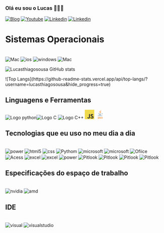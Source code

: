 
### Olá eu sou o Lucas 🙋🏻‍♂️

[![Blog](https://img.shields.io/badge/Instagram-E4405F?style=for-the-badge&logo=instagram&logoColor=white)](https://www.instagram.com/lucas_thiaggoo/)
[![Youtube](https://img.shields.io/badge/Twitch-9146FF?style=for-the-badge&logo=twitch&logoColor=white)](https://www.twitch.tv/inesperado_o)
[![Linkedin](https://img.shields.io/badge/LinkedIn-0077B5?style=for-the-badge&logo=linkedin&logoColor=white)](https://www.facebook.com/)
[![Linkedin](https://img.shields.io/badge/GitHub-100000?style=for-the-badge&logo=github&logoColor=white)](https://github.com/lucasthiagosousa)

# Sistemas Operacionais
<div tyle="display: inline_block"><br/r>
<img align="center" alt="Mac" src= https://img.shields.io/badge/Android-3DDC84?style=for-the-badge&logo=android&logoColor=white/>
<img align="center" alt="ios" src=https://img.shields.io/badge/iOS-000000?style=for-the-badge&logo=ios&logoColor=white/>
<img align="center" alt="windows" src=https://img.shields.io/badge/Windows-0078D6?style=for-the-badge&logo=windows&logoColor=white/>
<img align="center" alt="Mac" src=https://img.shields.io/badge/mac%20os-000000?style=for-the-badge&logo=apple&logoColor=white/>
</div>

![Lucasthiagosousa GitHub stats](https://github-readme-stats.vercel.app/api?username=lucasthiagosousa&show_icons=true&theme=radical)
<p></p>
![Top Langs](https://github-readme-stats.vercel.app/api/top-langs/?username=lucasthiagosousa&hide_progress=true)

## Linguagens e Ferramentas 
<img height="30" src="https://camo.githubusercontent.com/21b85f9e813d07070dd32ed81c6a4b6d1a711d7bea5cf3b4c4a44dbe62449ae2/68747470733a2f2f63646e342e69636f6e66696e6465722e636f6d2f646174612f69636f6e732f6c6f676f732d616e642d6272616e64732f3531322f3236375f507974686f6e5f6c6f676f2d3531322e706e67" alt="Logo python" data-canonical-src="https://cdn4.iconfinder.com/data/icons/logos-and-brands/512/267_Python_logo-512.png" style="max-width: 100%;"><img height="30" src="https://camo.githubusercontent.com/0390dd853e69cc8de0cca1c2e792f7ee7c9003a6cb2915d0dc6f6d8c9768a72e/68747470733a2f2f6272616e64736c6f676f732e636f6d2f77702d636f6e74656e742f75706c6f6164732f696d616765732f6c617267652f632d6c6f676f2d312e706e67" alt="Logo C" data-canonical-src="https://brandslogos.com/wp-content/uploads/images/large/c-logo-1.png" style="max-width: 100%;">
<img height="30" src="https://camo.githubusercontent.com/682266ae9d89a42a80c752b4ce185d9689357d82a3f894d625afb2ebd3db5223/68747470733a2f2f65372e706e676567672e636f6d2f706e67696d616765732f3532302f3636392f706e672d636c69706172742d632d6c6f676f2d632d70726f6772616d6d696e672d6c616e67756167652d636f6d70757465722d69636f6e732d636f6d70757465722d70726f6772616d6d696e672d70726f6772616d6d696e672d6d697363656c6c616e656f75732d626c75652e706e67" alt="Logo C++" data-canonical-src="https://e7.pngegg.com/pngimages/520/669/png-clipart-c-logo-c-programming-language-computer-icons-computer-programming-programming-miscellaneous-blue.png" style="max-width: 100%;">
<img height="30" src="https://raw.githubusercontent.com/github/explore/80688e429a7d4ef2fca1e82350fe8e3517d3494d/topics/javascript/javascript.png" alt="Logo javascript" style="max-width: 100%;">
<img height="30" src="https://raw.githubusercontent.com/github/explore/80688e429a7d4ef2fca1e82350fe8e3517d3494d/topics/java/java.png" alt="Logo java" style="max-width: 100%;">

## Tecnologias que eu uso no meu dia a dia

<div style="display: inline_block"><br/r>
<img align="center" alt="power" src=https://img.shields.io/badge/Microsoft_Word-2B579A?style=for-the-badge&logo=microsoft-word&logoColor=white/>
<img align="center" alt="html5" src="https://img.shields.io/badge/HTML5-E34F26?style=for-the-badge&logo=html5&logoColor=white"/>
<img align="center" alt="css" src="https://img.shields.io/badge/CSS-239120?&style=for-the-badge&logo=css3&logoColor=white"/>
<img align="center" alt="Pythom" src="https://img.shields.io/badge/Python-14354C?style=for-the-badge&logo=python&logoColor=white"/>
<img align="center" alt="microsoft" src="https://img.shields.io/badge/Microsoft-666666?style=for-the-badge&logo=microsoft&logoColor=white"/>
<img align="center" alt="microsoft" src=https://img.shields.io/badge/Microsoft_Azure-0089D6?style=for-the-badge&logo=microsoft-azure&logoColor=white/>
<img align="center" alt="Ofiice" src="https://img.shields.io/badge/Microsoft_Office-D83B01?style=for-the-badge&logo=microsoft-office&logoColor=white"/>
<img align="center" alt="Acess" src=https://img.shields.io/badge/Microsoft_Access-A4373A?style=for-the-badge&logo=microsoft-access&logoColor=white/>
<img align="center" alt="excel" src="https://img.shields.io/badge/Microsoft_Excel-217346?style=for-the-badge&logo=microsoft-excel&logoColor=white"/>
<img align="center" alt="excel" src=https://img.shields.io/badge/Canva-%2300C4CC.svg?&style=for-the-badge&logo=Canva&logoColor=white/>
<img align="center" alt="power" src="https://img.shields.io/badge/Microsoft_PowerPoint-B7472A?style=for-the-badge&logo=microsoft-powerpoint&logoColor=white"/>
<img align="center" alt="Pitlook" src="https://img.shields.io/badge/Microsoft_Outlook-0078D4?style=for-the-badge&logo=microsoft-outlook&logoColor=white"/>
<img align="center" alt="Pitlook" src=https://img.shields.io/badge/Editor%20Config-E0EFEF?style=for-the-badge&logo=editorconfig&logoColor=000/>
<img align="center" alt="Pitlook" src=https://img.shields.io/badge/Trello-0052CC?style=for-the-badge&logo=trello&logoColor=white/>
<img align="center" alt="Pitlook" src=https://img.shields.io/badge/Microsoft%20SQL%20Server-CC2927?style=for-the-badge&logo=microsoft%20sql%20server&logoColor=white)/>
</div>

## Especificações do espaço de trabalho
<div style="display: inline_block"><br/r>
<img align="center" alt="nvidia" src=https://img.shields.io/badge/NVIDIA-GTX1650-76B900?style=for-the-badge&logo=nvidia&logoColor=white/>
<img align="center" alt="amd" src=https://img.shields.io/badge/AMD-Radeon_RX_5500-ED1C24?style=for-the-badge&logo=amd&logoColor=white
</div>

## IDE
<div style="display: inline_block"><br/r>
<img align="center" alt="visual" src=https://img.shields.io/badge/Visual_Studio_Code-0078D4?style=for-the-badge&logo=visual%20studio%20code&logoColor=white/>
<img align="center" alt="visualstudio" src=https://img.shields.io/badge/Visual_Studio-5C2D91?style=for-the-badge&logo=visual%20studio&logoColor=white/>
</div>
